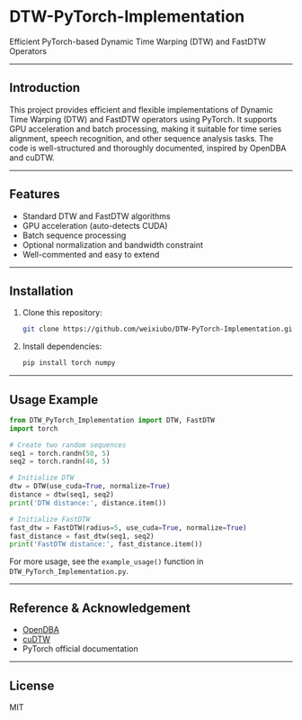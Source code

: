 # DTW-PyTorch-Implementation

Efficient PyTorch-based Dynamic Time Warping (DTW) and FastDTW Operators

---

## Introduction

This project provides efficient and flexible implementations of Dynamic Time Warping (DTW) and FastDTW operators using PyTorch. It supports GPU acceleration and batch processing, making it suitable for time series alignment, speech recognition, and other sequence analysis tasks. The code is well-structured and thoroughly documented, inspired by OpenDBA and cuDTW.

---

## Features
- Standard DTW and FastDTW algorithms
- GPU acceleration (auto-detects CUDA)
- Batch sequence processing
- Optional normalization and bandwidth constraint
- Well-commented and easy to extend

---

## Installation
1. Clone this repository:
   ```bash
   git clone https://github.com/weixiubo/DTW-PyTorch-Implementation.git
   ```
2. Install dependencies:
   ```bash
   pip install torch numpy
   ```

---

## Usage Example

```python
from DTW_PyTorch_Implementation import DTW, FastDTW
import torch

# Create two random sequences
seq1 = torch.randn(50, 5)
seq2 = torch.randn(40, 5)

# Initialize DTW
dtw = DTW(use_cuda=True, normalize=True)
distance = dtw(seq1, seq2)
print('DTW distance:', distance.item())

# Initialize FastDTW
fast_dtw = FastDTW(radius=5, use_cuda=True, normalize=True)
fast_distance = fast_dtw(seq1, seq2)
print('FastDTW distance:', fast_distance.item())
```

For more usage, see the `example_usage()` function in `DTW_PyTorch_Implementation.py`.

---

## Reference & Acknowledgement
- [OpenDBA](https://github.com/zhw12/opendba)
- [cuDTW](https://github.com/kyoustat/cudtw)
- PyTorch official documentation

---

## License
MIT 
